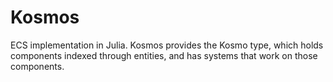 # Kosmos
ECS implementation in Julia. Kosmos provides the Kosmo type, which holds components indexed through entities, and has systems that work on those components.